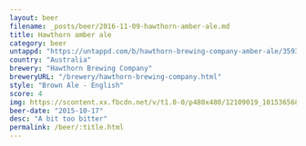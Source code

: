 ```yaml
---
layout: beer
filename: _posts/beer/2016-11-09-hawthorn-amber-ale.md
title: Hawthorn amber ale
category: beer
untappd: "https://untappd.com/b/hawthorn-brewing-company-amber-ale/35934"
country: "Australia"
brewery: "Hawthorn Brewing Company"
breweryURL: "/brewery/hawthorn-brewing-company.html"
style: "Brown Ale - English"
score: 4
img: https://scontent.xx.fbcdn.net/v/t1.0-0/p480x480/12109019_10153656873578745_8374191481709518736_n.jpg?oh=595e2b942881881cebee07e13eb4833a&oe=5AB6306E
beer-date: "2015-10-17"
desc: "A bit too bitter"
permalink: /beer/:title.html
---
```

